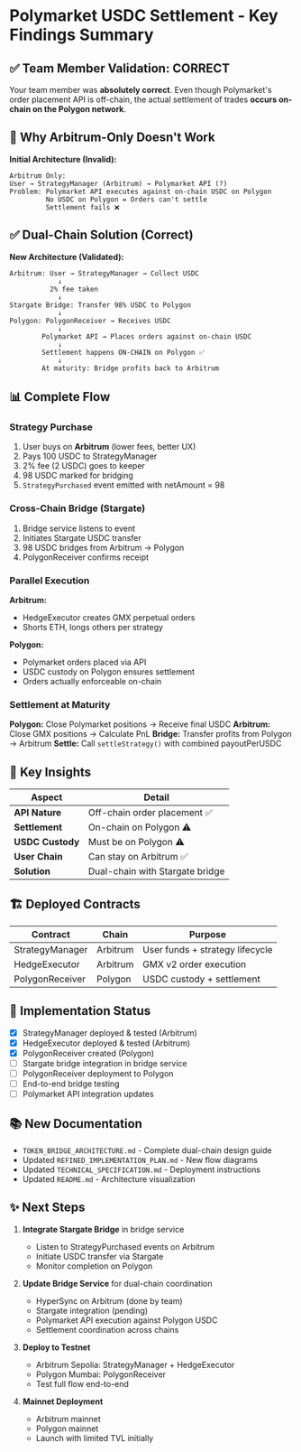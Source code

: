 # Polymarket USDC Settlement - Key Findings Summary

## ✅ Team Member Validation: CORRECT

Your team member was **absolutely correct**. Even though Polymarket's order placement API is off-chain, the actual settlement of trades **occurs on-chain on the Polygon network**.

## 🔴 Why Arbitrum-Only Doesn't Work

**Initial Architecture (Invalid):**
```
Arbitrum Only:
User → StrategyManager (Arbitrum) → Polymarket API (?)
Problem: Polymarket API executes against on-chain USDC on Polygon
         No USDC on Polygon = Orders can't settle
         Settlement fails ❌
```

## ✅ Dual-Chain Solution (Correct)

**New Architecture (Validated):**
```
Arbitrum: User → StrategyManager → Collect USDC
            ↓
          2% fee taken
            ↓
Stargate Bridge: Transfer 98% USDC to Polygon
            ↓
Polygon: PolygonReceiver → Receives USDC
            ↓
        Polymarket API → Places orders against on-chain USDC
            ↓
        Settlement happens ON-CHAIN on Polygon ✅
            ↓
        At maturity: Bridge profits back to Arbitrum
```

## 📊 Complete Flow

### Strategy Purchase
1. User buys on **Arbitrum** (lower fees, better UX)
2. Pays 100 USDC to StrategyManager
3. 2% fee (2 USDC) goes to keeper
4. 98 USDC marked for bridging
5. `StrategyPurchased` event emitted with netAmount = 98

### Cross-Chain Bridge (Stargate)
1. Bridge service listens to event
2. Initiates Stargate USDC transfer
3. 98 USDC bridges from Arbitrum → Polygon
4. PolygonReceiver confirms receipt

### Parallel Execution
**Arbitrum:**
- HedgeExecutor creates GMX perpetual orders
- Shorts ETH, longs others per strategy

**Polygon:**
- Polymarket orders placed via API
- USDC custody on Polygon ensures settlement
- Orders actually enforceable on-chain

### Settlement at Maturity
**Polygon:** Close Polymarket positions → Receive final USDC
**Arbitrum:** Close GMX positions → Calculate PnL
**Bridge:** Transfer profits from Polygon → Arbitrum
**Settle:** Call `settleStrategy()` with combined payoutPerUSDC

## 🎯 Key Insights

| Aspect | Detail |
|--------|--------|
| **API Nature** | Off-chain order placement ✅ |
| **Settlement** | On-chain on Polygon ⚠️ |
| **USDC Custody** | Must be on Polygon ⚠️ |
| **User Chain** | Can stay on Arbitrum ✅ |
| **Solution** | Dual-chain with Stargate bridge |

## 🏗️ Deployed Contracts

| Contract | Chain | Purpose |
|----------|-------|---------|
| StrategyManager | Arbitrum | User funds + strategy lifecycle |
| HedgeExecutor | Arbitrum | GMX v2 order execution |
| PolygonReceiver | Polygon | USDC custody + settlement |

## 🚀 Implementation Status

- [x] StrategyManager deployed & tested (Arbitrum)
- [x] HedgeExecutor deployed & tested (Arbitrum)
- [x] PolygonReceiver created (Polygon)
- [ ] Stargate bridge integration in bridge service
- [ ] PolygonReceiver deployment to Polygon
- [ ] End-to-end bridge testing
- [ ] Polymarket API integration updates

## 📚 New Documentation

- `TOKEN_BRIDGE_ARCHITECTURE.md` - Complete dual-chain design guide
- Updated `REFINED_IMPLEMENTATION_PLAN.md` - New flow diagrams
- Updated `TECHNICAL_SPECIFICATION.md` - Deployment instructions
- Updated `README.md` - Architecture visualization

## ✨ Next Steps

1. **Integrate Stargate Bridge** in bridge service
   - Listen to StrategyPurchased events on Arbitrum
   - Initiate USDC transfer via Stargate
   - Monitor completion on Polygon

2. **Update Bridge Service** for dual-chain coordination
   - HyperSync on Arbitrum (done by team)
   - Stargate integration (pending)
   - Polymarket API execution against Polygon USDC
   - Settlement coordination across chains

3. **Deploy to Testnet**
   - Arbitrum Sepolia: StrategyManager + HedgeExecutor
   - Polygon Mumbai: PolygonReceiver
   - Test full flow end-to-end

4. **Mainnet Deployment**
   - Arbitrum mainnet
   - Polygon mainnet
   - Launch with limited TVL initially
